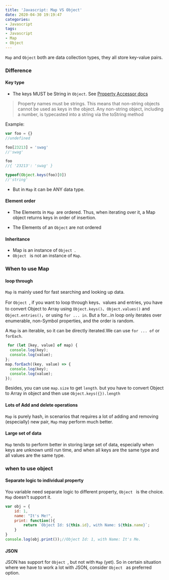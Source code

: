```yaml
---
title: 'Javascript: Map VS Object'
date: 2020-04-30 19:19:47
categories: 
- Javascript
tags:
- Javascript
- Map
- Object
---
```

`Map` and `Object` both are data collection types, they all store key-value pairs.

### Difference

#### Key type
* The keys MUST be String in `Object`. See [Property Accessor docs](https://developer.mozilla.org/en-US/docs/Web/JavaScript/Reference/Operators/Property_Accessors)

> Property names must be strings. This means that non-string objects cannot be used as keys in the object. Any non-string object, including a number, is typecasted into a string via the toString method

<!-- more -->

Example:

```js
var foo = {}
//undefined

foo[23213] = 'swag'
//'swag'

foo
//{ '23213': 'swag' }

typeof(Object.keys(foo)[0])
//'string'

```

* But in `Map` it can be ANY data type.

#### Element order
* The Elements in `Map `are ordered. Thus, when iterating over it, a Map object returns keys in order of insertion.

* The Elements of an `Object` are not ordered

#### Inheritance
* Map is an instance of `Object `.
* `Object ` is not an instance of `Map`.


### When to use Map

#### loop through

 `Map` is mainly used for fast searching and looking up data.
 
 For `Object `, if you want to loop through keys、values and entries, you have to convert Object to Array using `Object.keys()`、`Object.values()` and `Object.entries()`，or using `for ... in`. But a for...in loop only iterates over enumerable, non-Symbol properties, and the order is random.
 
A `Map` is an iterable, so it can be directly iterated.We can use `for ... of` or `forEach`.

```js
 for (let [key, value] of map) {
  console.log(key);
  console.log(value);
};
map.forEach((key, value) => {
  console.log(key);
  console.log(value);
});
```

Besides, you can use `map.size` to get `length`. but you have to convert Object to Array in object and then use `Object.keys({}).length`

#### Lots of Add and delete operations
`Map` is purely hash, in scenarios that requires a lot of adding and removing (especially) new pair, `Map` may perform much better.

#### Large set of data
`Map` tends to perform better in storing large set of data, especially when keys are unknown until run time, and when all keys are the same type and all values are the same type.

### when to use object
#### Separate logic to individual property
You variable need separate logic to different property, `Object ` is the choice. `Map` doesn't support it.

```js
var obj = {
    id: 1, 
    name: "It's Me!", 
    print: function(){ 
        return `Object Id: ${this.id}, with Name: ${this.name}`;
    }
}
console.log(obj.print());//Object Id: 1, with Name: It's Me.
```

#### JSON
JSON has support for `Object `, but not with `Map` (yet). So in certain situation where we have to work a lot with JSON, consider `Object ` as preferred option.





